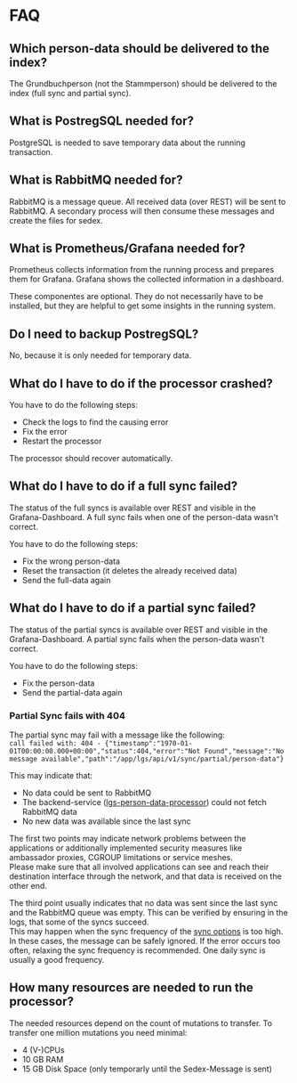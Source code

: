 # FAQ


## Which person-data should be delivered to the index?
The Grundbuchperson (not the Stammperson) should be delivered to the index (full sync and partial sync).


## What is PostregSQL needed for?
PostgreSQL is needed to save temporary data about the running transaction.


## What is RabbitMQ needed for?
RabbitMQ is a message queue. All received data (over REST) will be sent to RabbitMQ.
A secondary process will then consume these messages and create the files for sedex.


## What is Prometheus/Grafana needed for?
Prometheus collects information from the running process and prepares them for Grafana.
Grafana shows the collected information in a dashboard.

These componentes are optional. They do not necessarily have to be installed, but they are helpful to get some insights in the running system.


## Do I need to backup PostregSQL?
No, because it is only needed for temporary data.


## What do I have to do if the processor crashed?
You have to do the following steps:

- Check the logs to find the causing error
- Fix the error
- Restart the processor

The processor should recover automatically.


## What do I have to do if a full sync failed?
The status of the full syncs is available over REST and visible in the Grafana-Dashboard.
A full sync fails when one of the person-data wasn't correct.

You have to do the following steps:

- Fix the wrong person-data
- Reset the transaction (it deletes the already received data)
- Send the full-data again


## What do I have to do if a partial sync failed?
The status of the partial syncs is available over REST and visible in the Grafana-Dashboard.
A partial sync fails when the person-data wasn't correct.

You have to do the following steps:

- Fix the person-data
- Send the partial-data again

### Partial Sync fails with 404
The partial sync may fail with a message like the following:\
`call failed with: 404 - {"timestamp":"1970-01-01T00:00:00.000+00:00","status":404,"error":"Not Found","message":"No message available","path":"/app/lgs/api/v1/sync/partial/person-data"}`

This may indicate that:
- No data could be sent to RabbitMQ
- The backend-service ([lgs-person-data-processor](https://github.com/ch-bj/lgs-person-data-processor)) could not fetch RabbitMQ data
- No new data was available since the last sync

The first two points may indicate network problems between the applications or additionally implemented security measures like ambassador proxies, CGROUP limitations or service meshes.\
Please make sure that all involved applications can see and reach their destination interface through the network, and that data is received on the other end.

The third point usually indicates that no data was sent since the last sync and the RabbitMQ queue was empty. This can be verified by ensuring in the logs, that some of the syncs succeed.\
This may happen when the sync frequency of the [sync options](../README.md) is too high. In these cases, the message can be safely ignored. If the error occurs too often, relaxing the sync frequency is recommended. One daily sync is usually a good frequency.

## How many resources are needed to run the processor?
The needed resources depend on the count of mutations to transfer.
To transfer one million mutations you need minimal:

- 4 (V-)CPUs
- 10 GB RAM
- 15 GB Disk Space (only temporarly until the Sedex-Message is sent)

